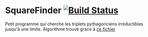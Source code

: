 # SquareFinder [![Build Status](https://travis-ci.org/desfreng/SquareFinder.svg?branch=master)](https://travis-ci.org/desfreng/SquareFinder)

Petit programme qui cherche les triplets pythagoriciens irréductibles jusqu'à une limite.
Algorithme trouvé grace à [ce fichier](http://www.lyceedadultes.fr/sitepedagogique/documents/math/mathTermSspe/03_Nombres_premiers/03_cours_triplets_pythagoriciens.pdf)
